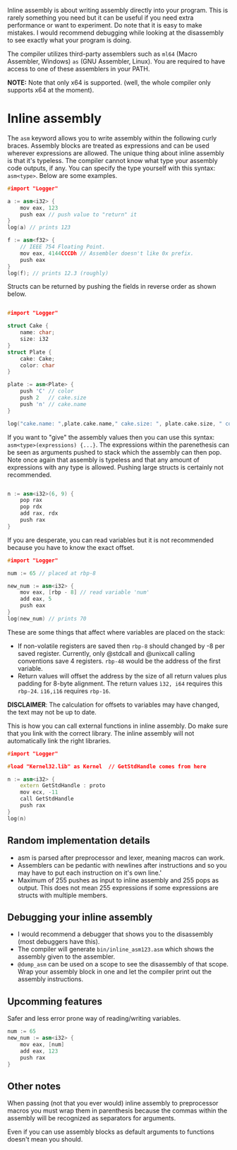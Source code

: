 Inline assembly is about writing assembly directly into your program. This is rarely something you need
but it can be useful if you need extra performance or want to experiment. Do note that it is easy to make mistakes. I would recommend debugging while looking at the disassembly to see exactly what your program is doing.

The compiler utilizes third-party assemblers such as `ml64` (Macro Assembler, Windows) `as` (GNU Assembler, Linux). You are required to have access to one of these assemblers in your PATH.

**NOTE:** Note that only x64 is supported. (well, the whole compiler only supports x64 at the moment).

# Inline assembly
The `asm` keyword allows you to write assembly within the following curly braces. Assembly blocks are treated as expressions and can be used wherever expressions are allowed. The unique thing about inline assembly is that it's typeless. The compiler cannot know what type your assembly code outputs, if any. You can specify the type yourself with this syntax: `asm<type>`. Below are some examples.
```c++
#import "Logger"

a := asm<i32> {
    mov eax, 123
    push eax // push value to "return" it
}
log(a) // prints 123

f := asm<f32> {
    // IEEE 754 Floating Point.
    mov eax, 4144CCCDh // Assembler doesn't like 0x prefix.
    push eax
}
log(f); // prints 12.3 (roughly)
```

Structs can be returned by pushing the fields in reverse order as shown below.
```c++

#import "Logger"

struct Cake {
    name: char;
    size: i32
}
struct Plate {
    cake: Cake;
    color: char
}

plate := asm<Plate> {
    push 'C' // color
    push 2   // cake.size
    push 'n' // cake.name
}

log("cake.name: ",plate.cake.name," cake.size: ", plate.cake.size, " color: ", plate.color)
```

If you want to "give" the assembly values then you can use this syntax: `asm<type>(expressions) {...}`. The expressions within the parenethesis can be seen as arguments pushed to stack which the assembly can then pop. Note once again that assembly is typeless and that any amount of expressions with any type is allowed. Pushing large structs is certainly not recommended.
```c++

n := asm<i32>(6, 9) {
    pop rax
    pop rdx
    add rax, rdx
    push rax
}

```

If you are desperate, you can read variables but it is not recommended because you have to know the exact offset.

```c++
#import "Logger"

num := 65 // placed at rbp-8

new_num := asm<i32> {
    mov eax, [rbp - 8] // read variable 'num'
    add eax, 5
    push eax
}
log(new_num) // prints 70
```
These are some things that affect where variables are placed on the stack:
- If non-volatile registers are saved then `rbp-8` should changed by -8 per saved register. Currently, only @stdcall and @unixcall calling conventions save 4 registers. `rbp-48` would be the address of the first variable.
- Return values will offset the address by the size of all return values plus padding for 8-byte alignment. The return values `ì32, i64` requires this `rbp-24`. `i16,i16` requires `rbp-16`.

**DISCLAIMER**: The calculation for offsets to variables may have changed, the text may not be up to date.

This is how you can call external functions in inline assembly. Do make sure that you link with the correct library. The inline assembly will not automatically link the right libraries.
```c++
#import "Logger"

#load "Kernel32.lib" as Kernel  // GetStdHandle comes from here

n := asm<i32> {
    extern GetStdHandle : proto
    mov ecx, -11
    call GetStdHandle
    push rax
}
log(n)
```

## Random implementation details
- asm is parsed after preprocessor and lexer, meaning macros can work.
- Assemblers can be pedantic with newlines after instructions and so you may have to put each instruction on it's own line.'
- Maximum of 255 pushes as input to inline assembly and 255 pops as output. This does not mean 255 expressions if some expressions are structs with multiple members.

## Debugging your inline assembly
- I would recommend a debugger that shows you to the disassembly (most debuggers have this).
- The compiler will generate `bin/inline_asm123.asm` which shows the assembly given to the assembler.
- `@dump_asm` can be used on a scope to see the disassembly of that scope. Wrap your assembly block in one and let the compiler print out the assembly instructions.

## Upcomming features
Safer and less error prone way of reading/writing variables.
```c++
num := 65
new_num := asm<i32> {
    mov eax, [num]
    add eax, 123
    push rax
}
```

## Other notes
When passing (not that you ever would) inline assembly to preprocessor macros you must wrap them in parenthesis because the commas within the assembly will be recognized as separators for arguments.

Even if you can use assembly blocks as default arguments to functions doesn't mean you should.